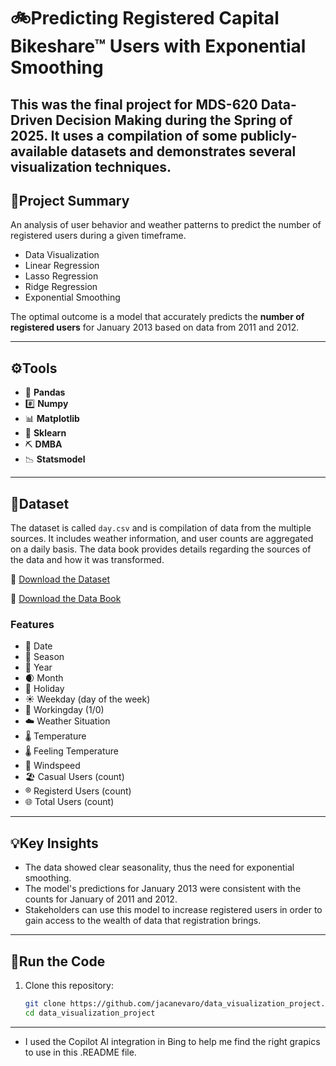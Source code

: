 # 🚲Predicting Registered Capital Bikeshare™ Users with Exponential Smoothing

This was the final project for MDS-620 Data-Driven Decision Making during the Spring of 2025. It uses a compilation of some publicly-available datasets and demonstrates several visualization techniques.
---

## 🔭Project Summary

An analysis of user behavior and weather patterns to predict the number of registered users during a given timeframe.
- Data Visualization
- Linear Regression
- Lasso Regression
- Ridge Regression
- Exponential Smoothing

The optimal outcome is a model that accurately predicts the **number of registered users** for January 2013 based on data from 2011 and 2012.

---

## ⚙️Tools
- 🐼 **Pandas**
- #️⃣ **Numpy**
- 📊 **Matplotlib**
- 🤖 **Sklearn**
- ⛏️ **DMBA**
- 📉 **Statsmodel**

---

## 📂Dataset 

The dataset is called `day.csv` and is compilation of data from the multiple sources. It includes weather information, and user counts are aggregated on a daily basis. The data book provides details regarding the sources of the data and how it was transformed.

💾 [Download the Dataset](day(1).csv)

📖 [Download the Data Book](bike_sharing_data_book.pdf)

### Features
- 📅 Date
- 🍂 Season
- 🍾 Year
- 🌒 Month
- 🎄 Holiday
- ☀️ Weekday (day of the week)
- 💼 Workingday (1/0)
- ☁️ Weather Situation
- 🌡️ Temperature
- 🌡️ Feeling Temperature
- 🍃 Windspeed
- 🏖️ Casual Users (count)
- ®️ Registerd Users (count)
- 🌐 Total Users (count)

---

## 💡Key Insights
- The data showed clear seasonality, thus the need for exponential smoothing.
- The model's predictions for January 2013 were consistent with the counts for January of 2011 and 2012.
- Stakeholders can use this model to increase registered users in order to gain access to the wealth of data that registration brings.

--- 

## 🏃Run the Code

1. Clone this repository:
   ```bash
   git clone https://github.com/jacanevaro/data_visualization_project.git
   cd data_visualization_project
---

* I used the Copilot AI integration in Bing to help me find the right grapics to use in this .README file.

